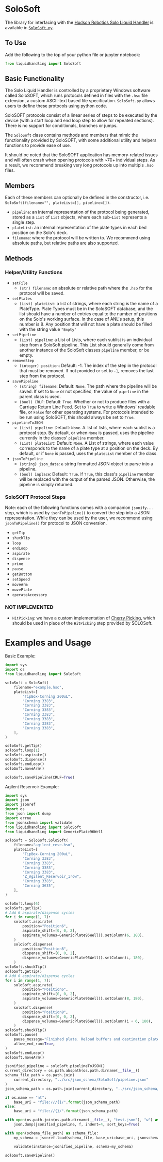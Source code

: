 # SoloSoft

The library for interfacing with the [Hudson Robotics Solo Liquid Handler](https://hudsonrobotics.com/products/liquid-handling/solo-liquid-handling/) is available in [`SoloSoft.py`](../liquidhandling/hudson/SoloSoft.py).

## To Use

Add the following to the top of your python file or jupyter notebook:

```python
from liquidhandling import SoloSoft
```

## Basic Functionality

The Solo Liquid Handler is controlled by a proprietary Windows software called SoloSOFT, which runs protocols defined in files with the `.hso` file extension, a custom ASCII-text based file specification. `SoloSoft.py` allows users to define these protocols using python code.

SoloSOFT protocols consist of a linear series of steps to be executed by the device (with a start loop and end loop step to allow for repeated sections). There is no support for conditionals, branches or jumps.

The `SoloSoft` class contains methods and members that mimic the functionality provided by SoloSOFT, with some additional utility and helpers functions to provide ease of use.

It should be noted that the SoloSOFT application has memory-related issues and will often crash when opening protocols with ~70+ individual steps. As a result, we recommend breaking very long protocols up into multipls `.hso` files.

## Members

Each of these members can optionally be defined in the constructor, i.e. `SoloSoft(filename="", plateList=[], pipeline=[])`.

* `pipeline`: an internal representation of the protocol being generated, stored as a `List` of `List` objects, where each sub-`List` represents a single step.
* `plateList`: an internal representation of the plate types in each bed position on the Solo's deck.
* `filename`: where the protocol will be written to. We recommend using absolute paths, but relative paths are also supported.


## Methods

### Helper/Utility Functions

* `setFile`
    * `(str) filename`: an absolute or relative path where the `.hso` for the protocol will be saved.
* `setPlates`
    * `(List) plateList`: a list of strings, where each string is the name of a PlateType. Plate Types must be in the SoloSOFT database, and the list should have a number of entries equal to the number of positions on the Solo's working surface. In the case of ANL's setup, this number is 8. Any position that will not have a plate should be filled with the string value `"Empty"`
* `setPipeline`
    * `(List) pipeline`: a List of Lists, where each sublist is an individual step from a SoloSoft pipeline. This List should generally come from another instance of the SoloSoft classes `pipeline` member, or be empty.
* `removeStep`
    * `(integer) position`: Default: -1. The index of the step in the protocol that must be removed. If not provided or set to `-1`, removes the last step from the protocol.
* `savePipeline`
    * `(string) filename`: Default: `None`. The path where the pipeline will be saved. If set to `None` or not specified, the value of `pipeline` in the parent class is used.
    * `(bool) CRLF`: Default: `True`. Whether or not to produce files with a Carriage Return Line Feed. Set to `True` to write a Windows' readable file, or `False` for other operating systems. For protocols intended to be run using SoloSOFT, this should always be set to `True`.
* `pipelineToJSON`
    * `(List) pipeline`: Default: `None`. A list of lists, where each sublist is a protocol step. By default, or when `None` is passed, uses the pipeline currently in the classes' `pipeline` member.
    * `(List) plateList`: Default: `None`. A List of strings, where each value corresponds to the name of a plate type at a position on the deck. By default, or if `None` is passed, uses the `plateList` member of the class.
* `jsonToPipeline`
    * `(string) json_data`: a string formatted JSON object to parse into a pipeline.
    * `(bool) inplace`: Default: `True`. If `True`, this class's `pipeline` member will be replaced with the output of the parsed JSON. Otherwise, the pipeline is simply returned.
### SoloSOFT Protocol Steps

Note: each of the following functions comes with a companion `jsonify...` step, which is used by `jsonToPipeline()` to convert the step into a JSON representation. While they can be used by the user, we recommend using `jsonToPipeline()` for protocol to JSON conversion.

* `getTip`
* `shuckTip`
* `loop`
* `endLoop`
* `aspirate`
* `dispense`
* `prime`
* `pause`
* `getBottom`
* `setSpeed`
* `moveArm`
* `movePlate`
* `operateAccessory`


### NOT IMPLEMENTED

* `HitPicking`: we have a custom implementation of [Cherry Picking](../liquidhandling/hudson/CherryPicking.py), which should be used in place of the `HitPicking` step provided by SOLOSoft.

# Examples and Usage

Basic Example:

```python
import sys
import os
from liquidhandling import SoloSoft

soloSoft = SoloSoft(
    filename="example.hso",
    plateList=[
        "TipBox-Corning 200uL",
        "Corning 3383",
        "Corning 3383",
        "Corning 3383",
        "Corning 3383",
        "Corning 3383",
        "Corning 3383",
        "Corning 3383",
    ],
)

soloSoft.getTip()
soloSoft.loop(1)
soloSoft.aspirate()
soloSoft.dispense()
soloSoft.endLoop()
soloSoft.moveArm()

soloSoft.savePipeline(CRLF=True)
```

Agilent Reservoir Example:

```python
import sys
import json
import jsonref
import os
from json import dump
import errno
from jsonschema import validate
from liquidhandling import SoloSoft
from liquidhandling import GenericPlate96Well

soloSoft = SoloSoft.SoloSoft(
    filename="agilent_rese.hso",
    plateList=[
        "TipBox-Corning 200uL",
        "Corning 3383",
        "Corning 3383",
        "Corning 3383",
        "Corning 3383",
        "Z_Agilent_Reservoir_1row",
        "Corning 3383",
        "Corning 3635",
    ],
)

soloSoft.loop(6)
soloSoft.getTip()
# Add 6 aspirate/dispense cycles
for i in range(1, 7):
    soloSoft.aspirate(
        position="Position6",
        aspirate_shift=[0, 0, 2],
        aspirate_volumes=GenericPlate96Well().setColumn(6, 180),
    )
    soloSoft.dispense(
        position="Position8",
        dispense_shift=[0, 0, 2],
        dispense_volumes=GenericPlate96Well().setColumn(i, 180),
    )
soloSoft.shuckTip()
soloSoft.getTip()
# Add 6 aspirate/dispense cycles
for i in range(1, 7):
    soloSoft.aspirate(
        position="Position6",
        aspirate_shift=[0, 0, 2],
        aspirate_volumes=GenericPlate96Well().setColumn(8, 180),
    )
    soloSoft.dispense(
        position="Position8",
        dispense_shift=[0, 0, 2],
        dispense_volumes=GenericPlate96Well().setColumn(i + 6, 180),
    )
soloSoft.shuckTip()
soloSoft.pause(
    pause_message="Finished plate. Reload buffers and destination plate. Please give me a break, humans!",
    allow_end_run=True,
)
soloSoft.endLoop()
soloSoft.moveArm()

jsonified_pipeline = soloSoft.pipelineToJSON()
current_directory = os.path.abspath(os.path.dirname(__file__))
schema_file_path = os.path.join(
    current_directory, "../src/json_schema/SoloSoft/pipeline.json"
)
json_schema_path = os.path.join(current_directory, "../src/json_schema/SoloSoft")

if os.name == "nt":
    base_uri = "file:///{}/".format(json_schema_path)
else:
    base_uri = "file://{}/".format(json_schema_path)

with open(os.path.join(os.path.dirname(__file__), "test.json"), "w") as f:
    json.dump(jsonified_pipeline, f, indent=4, sort_keys=True)

with open(schema_file_path) as schema_file:
    my_schema = jsonref.load(schema_file, base_uri=base_uri, jsonschema=True)

    validate(instance=jsonified_pipeline, schema=my_schema)

soloSoft.savePipeline()

```
